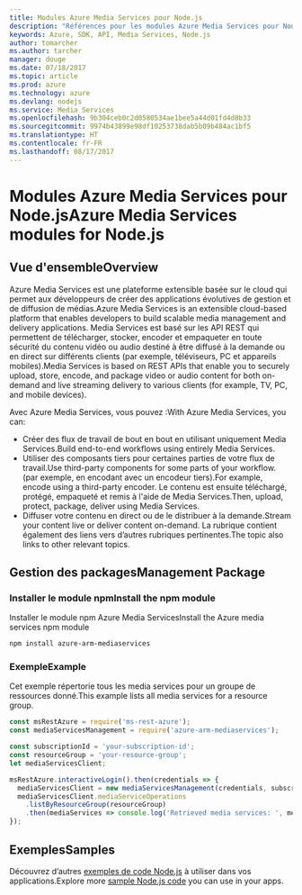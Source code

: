 ```yaml
---
title: Modules Azure Media Services pour Node.js
description: "Références pour les modules Azure Media Services pour Node.js"
keywords: Azure, SDK, API, Media Services, Node.js
author: tomarcher
ms.author: tarcher
manager: douge
ms.date: 07/18/2017
ms.topic: article
ms.prod: azure
ms.technology: azure
ms.devlang: nodejs
ms.service: Media Services
ms.openlocfilehash: 9b304ceb0c2d0580534ae1bee5a44d01fd4d8b33
ms.sourcegitcommit: 9974b43899e98df10253738dab5b09b484ac1bf5
ms.translationtype: HT
ms.contentlocale: fr-FR
ms.lasthandoff: 08/17/2017
---
```

# <a name="azure-media-services-modules-for-nodejs"></a><span data-ttu-id="26efe-104">Modules Azure Media Services pour Node.js</span><span class="sxs-lookup"><span data-stu-id="26efe-104">Azure Media Services modules for Node.js</span></span>

## <a name="overview"></a><span data-ttu-id="26efe-105">Vue d'ensemble</span><span class="sxs-lookup"><span data-stu-id="26efe-105">Overview</span></span>

<span data-ttu-id="26efe-106">Azure Media Services est une plateforme extensible basée sur le cloud qui permet aux développeurs de créer des applications évolutives de gestion et de diffusion de médias.</span><span class="sxs-lookup"><span data-stu-id="26efe-106">Azure Media Services is an extensible cloud-based platform that enables developers to build scalable media management and delivery applications.</span></span> <span data-ttu-id="26efe-107">Media Services est basé sur les API REST qui permettent de télécharger, stocker, encoder et empaqueter en toute sécurité du contenu vidéo ou audio destiné à être diffusé à la demande ou en direct sur différents clients (par exemple, téléviseurs, PC et appareils mobiles).</span><span class="sxs-lookup"><span data-stu-id="26efe-107">Media Services is based on REST APIs that enable you to securely upload, store, encode, and package video or audio content for both on-demand and live streaming delivery to various clients (for example, TV, PC, and mobile devices).</span></span>

<span data-ttu-id="26efe-108">Avec Azure Media Services, vous pouvez :</span><span class="sxs-lookup"><span data-stu-id="26efe-108">With Azure Media Services, you can:</span></span>
- <span data-ttu-id="26efe-109">Créer des flux de travail de bout en bout en utilisant uniquement Media Services.</span><span class="sxs-lookup"><span data-stu-id="26efe-109">Build end-to-end workflows using entirely Media Services.</span></span> 
- <span data-ttu-id="26efe-110">Utiliser des composants tiers pour certaines parties de votre flux de travail.</span><span class="sxs-lookup"><span data-stu-id="26efe-110">Use third-party components for some parts of your workflow.</span></span> <span data-ttu-id="26efe-111">(par exemple, en encodant avec un encodeur tiers).</span><span class="sxs-lookup"><span data-stu-id="26efe-111">For example, encode using a third-party encoder.</span></span> <span data-ttu-id="26efe-112">Le contenu est ensuite téléchargé, protégé, empaqueté et remis à l'aide de Media Services.</span><span class="sxs-lookup"><span data-stu-id="26efe-112">Then, upload, protect, package, deliver using Media Services.</span></span>
- <span data-ttu-id="26efe-113">Diffuser votre contenu en direct ou de le distribuer à la demande.</span><span class="sxs-lookup"><span data-stu-id="26efe-113">Stream your content live or deliver content on-demand.</span></span> <span data-ttu-id="26efe-114">La rubrique contient également des liens vers d’autres rubriques pertinentes.</span><span class="sxs-lookup"><span data-stu-id="26efe-114">The topic also links to other relevant topics.</span></span>

## <a name="management-package"></a><span data-ttu-id="26efe-115">Gestion des packages</span><span class="sxs-lookup"><span data-stu-id="26efe-115">Management Package</span></span>

### <a name="install-the-npm-module"></a><span data-ttu-id="26efe-116">Installer le module npm</span><span class="sxs-lookup"><span data-stu-id="26efe-116">Install the npm module</span></span>

<span data-ttu-id="26efe-117">Installer le module npm Azure Media Services</span><span class="sxs-lookup"><span data-stu-id="26efe-117">Install the Azure media services npm module</span></span>

```bash
npm install azure-arm-mediaservices
```

### <a name="example"></a><span data-ttu-id="26efe-118">Exemple</span><span class="sxs-lookup"><span data-stu-id="26efe-118">Example</span></span>

<span data-ttu-id="26efe-119">Cet exemple répertorie tous les media services pour un groupe de ressources donné.</span><span class="sxs-lookup"><span data-stu-id="26efe-119">This example lists all media services for a resource group.</span></span>

```javascript
const msRestAzure = require('ms-rest-azure');
const mediaServicesManagement = require('azure-arm-mediaservices');

const subscriptionId = 'your-subscription-id';
const resourceGroup = 'your-resource-group';
let mediaServicesClient;

msRestAzure.interactiveLogin().then(credentials => {
  mediaServicesClient = new mediaServicesManagement(credentials, subscriptionId);
  mediaServicesClient.mediaServiceOperations
    .listByResourceGroup(resourceGroup)
    .then(mediaServices => console.log('Retrieved media services: ', mediaServices));
});
```

## <a name="samples"></a><span data-ttu-id="26efe-120">Exemples</span><span class="sxs-lookup"><span data-stu-id="26efe-120">Samples</span></span>

<span data-ttu-id="26efe-121">Découvrez d’autres [exemples de code Node.js](https://azure.microsoft.com/resources/samples/?platform=nodejs) à utiliser dans vos applications.</span><span class="sxs-lookup"><span data-stu-id="26efe-121">Explore more [sample Node.js code](https://azure.microsoft.com/resources/samples/?platform=nodejs) you can use in your apps.</span></span>
